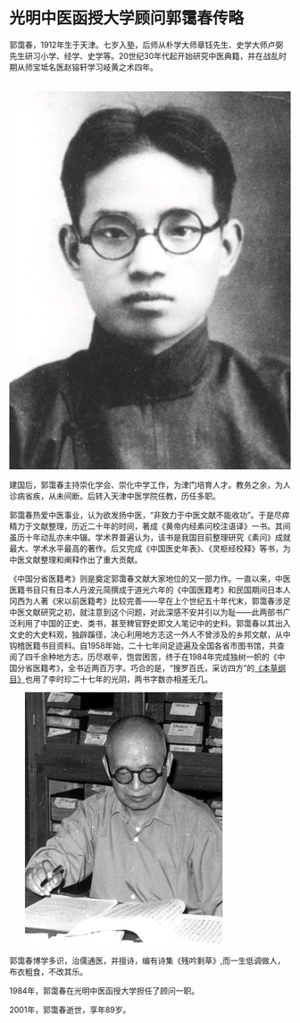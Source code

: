 # 光明中医函授大学顾问郭霭春传略

郭霭春，1912年生于天津。七岁入塾，后师从朴学大师章钰先生、史学大师卢弼先生研习小学、经学、史学等。20世纪30年代起开始研究中医典籍，并在战乱时期从师宝坻名医赵镕轩学习岐黄之术四年。

　　![img](img/2019062115442079a1ab.png)

建国后，郭霭春主持崇化学会、崇化中学工作，为津门培育人才。教务之余，为人诊病省疾，从未间断。后转入天津中医学院任教，历任多职。

郭霭春热爱中医事业，认为欲发扬中医，“非致力于中医文献不能收功”。于是尽瘁精力于文献整理，历近二十年的时间，著成《黄帝内经素问校注语译》一书。其间虽历十年动乱亦未中辍。学术界普遍认为，该书是我国目前整理研究《素问》成就最大、学术水平最高的著作。后又完成《中国医史年表》、《灵枢经校释》等书，为中医文献整理和阐释作出了重大贡献。

《中国分省医籍考》则是奠定郭霭春文献大家地位的又一部力作。一直以来，中医医籍书目只有日本人丹波元简撰成于道光六年的《中国医籍考》和民国期间日本人冈西为人著《宋以前医籍考》比较完善——早在上个世纪五十年代末，郭霭春涉足中医文献研究之初，就注意到这个问题，对此深感不安并引以为耻——此两部书广泛利用了中国的正史、类书，甚至稗官野史即文人笔记中的史料。郭霭春以其出入文史的大史料观，独辟蹊径，决心利用地方志这一外人不曾涉及的乡邦文献，从中钩稽医籍书目资料。自1958年始，二十七年间足迹遍及全国各省市图书馆，共查阅了四千余种地方志，历尽艰辛，饱尝困苦，终于在1984年完成独树一帜的《中国分省医籍考》，全书近两百万字。巧合的是，“搜罗百氏，采访四方”的[《本草纲目》](http://www.gmzywx.com/ProductDetail/2743545.html)也用了李时珍二十七年的光阴，两书字数亦相差无几。

　　![img](img/20190621154420c68498.png)

郭霭春博学多识，治儒通医，并擅诗，编有诗集《残吟剩草》,而一生低调做人，布衣粗食，不改其乐。

1984年，郭霭春在光明中医函授大学担任了顾问一职。

2001年，郭霭春逝世，享年89岁。
